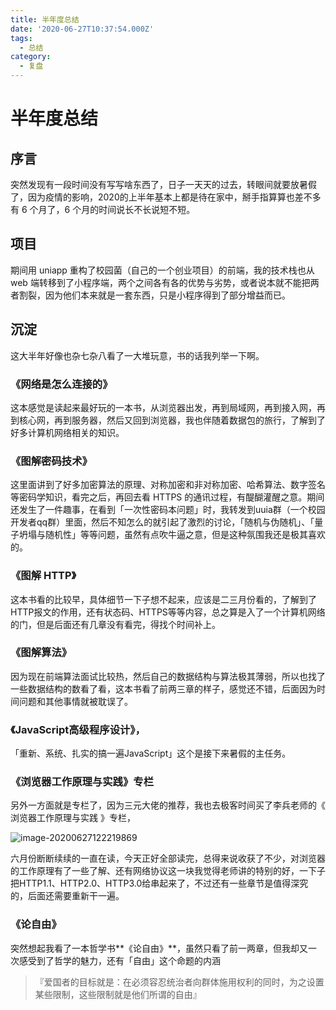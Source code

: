 ```yaml
---
title: 半年度总结
date: '2020-06-27T10:37:54.000Z'
tags:
  - 总结
category:
  - 复盘
---
```


# 半年度总结

## 序言

突然发现有一段时间没有写写啥东西了，日子一天天的过去，转眼间就要放暑假了，因为疫情的影响，2020的上半年基本上都是待在家中，掰手指算算也差不多有 6 个月了，6 个月的时间说长不长说短不短。

## 项目

期间用 uniapp 重构了校园菌（自己的一个创业项目）的前端，我的技术栈也从 web 端转移到了小程序端，两个之间各有各的优势与劣势，或者说本就不能把两者割裂，因为他们本来就是一套东西，只是小程序得到了部分增益而已。

## 沉淀

这大半年好像也杂七杂八看了一大堆玩意，书的话我列举一下啊。

### **《网络是怎么连接的》**

这本感觉是读起来最好玩的一本书，从浏览器出发，再到局域网，再到接入网，再到核心网，再到服务器，然后又回到浏览器，我也伴随着数据包的旅行，了解到了好多计算机网络相关的知识。

### **《图解密码技术》**

这里面讲到了好多加密算法的原理、对称加密和非对称加密、哈希算法、数字签名等密码学知识，看完之后，再回去看 HTTPS 的通讯过程，有醍醐灌醒之意。期间还发生了一件趣事，在看到「一次性密码本问题」时，我转发到uuia群（一个校园开发者qq群）里面，然后不知怎么的就引起了激烈的讨论，「随机与伪随机」、「量子坍塌与随机性」等等问题，虽然有点吹牛逼之意，但是这种氛围我还是极其喜欢的。

### **《图解 HTTP》**

这本书看的比较早，具体细节一下子想不起来，应该是二三月份看的，了解到了HTTP报文的作用，还有状态码、HTTPS等等内容，总之算是入了一个计算机网络的门，但是后面还有几章没有看完，得找个时间补上。

### **《图解算法》**

因为现在前端算法面试比较热，然后自己的数据结构与算法极其薄弱，所以也找了一些数据结构的数看了看，这本书看了前两三章的样子，感觉还不错，后面因为时间问题和其他事情就被耽误了。

### **《JavaScript高级程序设计》**，

「重新、系统、扎实的搞一遍JavaScript」这个是接下来暑假的主任务。

### **《浏览器工作原理与实践》专栏**

另外一方面就是专栏了，因为三元大佬的推荐，我也去极客时间买了李兵老师的《 浏览器工作原理与实践 》专栏，

![image-20200627122219869](https://img-1251598303.cos.ap-guangzhou.myqcloud.com/image-20200627122219869.png)

六月份断断续续的一直在读，今天正好全部读完，总得来说收获了不少，对浏览器的工作原理有了一些了解、还有网络协议这一块我觉得老师讲的特别的好，一下子把HTTP1.1、HTTP2.0、HTTP3.0给串起来了，不过还有一些章节是值得深究的，后面还需要重新干一遍。

### **《论自由》**

突然想起我看了一本哲学书**《论自由》**，虽然只看了前一两章，但我却又一次感受到了哲学的魅力，还有「自由」这个命题的内涵

> 『爱国者的目标就是：在必须容忍统治者向群体施用权利的同时，为之设置某些限制，这些限制就是他们所谓的自由』

